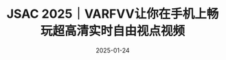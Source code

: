 ---
title: JSAC 2025｜VARFVV让你在手机上畅玩超高清实时自由视点视频
date: 2025-01-24
type: landing

sections:
  - block: contact
    content:

      text: |-
            <link rel="stylesheet" href="https://cdn.jsdelivr.net/npm/katex@0.16.4/dist/katex.min.css">
            <!-- 引入KaTeX渲染脚本 -->
            <script src="https://cdn.jsdelivr.net/npm/katex@0.16.4/dist/katex.min.js"></script>
            <!-- 引入自动渲染工具（可选，自动处理文档中的公式） -->
            <script src="https://cdn.jsdelivr.net/npm/katex@0.16.4/dist/contrib/auto-render.min.js"></script>

            <script>
               document.addEventListener("DOMContentLoaded", function() {
               // 自动渲染所有公式（默认支持$$...$$和$...$）
               renderMathInElement(document.body, {
                  delimiters: [
                     {left: "$$", right: "$$", display: true},  // 块级公式（居中显示）
                     {left: "$", right: "$", display: false}   // 行内公式（嵌入文本）
                  ],
                  throwOnError: false  // 错误时不抛出异常，避免页面崩溃
               });
            });
            </script>

            
            # JSAC 2025｜VARFVV让你在手机上畅玩超高清实时自由视点视频
            > **题目**：VARFVV: View-Adaptive Real-Time Interactive Free-View Video Streaming with Edge Computing  
            > **作者**：Qiang Hu, Qihan He, Houqiang Zhong, Guo Lu, Xiaoyun Zhang, Guangtao Zhai, Yanfeng Wang   
            > **来源**：IEEE JSAC 2025  
            > **文章地址**：https://arxiv.org/abs/2501.13630  
            > **视频链接**：https://www.bilibili.com/video/BV1ntLnzUEtJ  
            > **项目主页**：https://waveviewer.github.io/VARFVV/  
            > **内容整理**：钟后强 
            > 自由视角视频（FVV）允许用户从多个视角探索沉浸式视频内容。然而，由于视角切换的不确定性，以及传输和解码多个视频流所需的大量带宽和计算资源，FVV 的传输面临重大挑战，这可能导致频繁的播放中断。现有的方法，无论是基于客户端还是基于云端，在带宽和计算资源受限的条件下都难以满足高质量体验（QoE）的要求。为了解决这些问题，我们提出了 VARFVV，这是一种带宽和计算效率高的系统，能够实现高QoE和低切换延迟的实时交互式FVV流传输。具体而言，VARFVV 引入了一种低复杂度的 FVV 生成方案，在边缘服务器上根据用户选择的视角轨迹重新组装多视角视频帧，从而无需转码，显著降低了计算开销。这种设计特别适用于大规模、基于移动端的超高清视频（UHD）FVV体验。此外，我们提出了一种基于图神经网络的流行度自适应比特分配方法，该方法可以预测视角的受欢迎程度，并在带宽受限的情况下动态调整比特分配，以最大化 QoE。我们还构建了一个包含 10 个场景（如篮球、歌剧等）共 330 个视频的 FVV 数据集。大量实验结果表明，VARFVV 在视频质量、切换延迟、计算效率和带宽使用方面均优于现有方法，支持单个边缘服务器同时服务超过 **500** 名用户，视角切换延迟仅为 **71.5** 毫秒。


            ## 引言

            交互式自由视角视频（FVV）使用户能够如同身临其境般自由选择观看角度。FVV 通过多台紧密排列、时间同步的摄像机捕捉动态三维场景，并将数据编码为多个视频流，以呈现全景画面。这项技术能够实现沉浸式的实时直播，支持平滑的视角切换和动态的子弹时间效果，因而在演唱会、体育赛事和互动教学等大规模直播场景中展现出广阔的应用前景。然而，在移动网络上传输 FVV 面临诸多挑战，包括视频质量、视角切换延迟、传输带宽和计算资源等方面的问题，而这些因素往往相互冲突。实现高质量视频需要更高的带宽和处理能力，以完成视频流的加载、解码和渲染等任务。然而，移动网络与设备本身的带宽和处理能力存在固有限制，尤其在带宽受限或资源紧张的环境下尤为突出。随着视频质量的提升（如更高码率或分辨率），所需的传输带宽也成比例增加，容易造成网络拥堵与播放中断。此外，频繁的视角切换要求系统能够实时加载、解码与渲染数据，给服务器和终端设备带来巨大的计算压力，从而导致延迟增加，用户体验下降。仅优化单一方面（例如减少带宽使用或降低切换延迟）会损害视频质量或增加计算负担，从而加剧系统性能问题。这些复杂的权衡关系表明，必须开发有效策略，在各种冲突因素之间取得平衡，确保 FVV 在移动网络中的无缝高效传输。

            ![图1 VARFVV 系统示意图](images/teaser.png)

            为此，本文提出了一种全新的基于边缘计算的视角自适应实时交互式自由视角视频流系统（VARFVV），如图1所示。该系统在实现低视角切换延迟与高 QoE 的同时，也大幅降低了计算与传输成本。我们提出的创新点包括两大核心设计：1）首先，我们设计了一种低复杂度的 FVV 生成方案，能够在边缘服务器上根据用户选择的视角轨迹重新组装多视角视频帧，无需进行传统转码操作。相比基于转码的云端方法，该方案大幅加快了视频生成速度。组装完成的 FVV 流通过 WebRTC 实时传输给用户，实现极低的传输延迟。由于只需向客户端传输一条重组的视频流，VARFVV 显著减少了传输带宽和服务端/客户端的计算负载，使系统能高效支持大量用户在移动设备上同时享受高质量的超清 FVV 实时服务。2）其次，为进一步在受限码率条件下提升 QoE，我们引入了一种基于流行度自适应的比特分配策略。我们首先构建了一个面向 QoE 的优化模型，目标是最大化用户体验。为求解该问题，我们提出了一种基于图神经网络（GNN）的视角流行度预测方法，将每个视角建模为图中的一个节点，视角间的切换行为作为边连接节点，进而推测各视角的受欢迎程度。基于该预测结果，我们设计了一种新颖的比特分配方案，通过从冷门视角“借”比特分配给热门视角，以动态调整编码质量。此自适应策略优化了用户最常观看视角的视频质量，在有限带宽内最大化整体视觉体验，有效提升系统的 QoE 水平。

            **本文的主要贡献如下**：

            - 提出 VARFVV 系统，在带宽和计算资源有限的条件下，实现了高 QoE、低切换延迟的实时交互式 FVV 流传输，具备良好的可扩展性，适用于真实场景中的沉浸式服务交付。

            - 提出了一种无需转码、基于重组的视频生成方法，极大降低了边缘服务器的计算负担。实验表明，一台搭载 AMD Ryzen 7 3700 CPU@3.6 GHz 的边缘服务器可支持超过 **500** 名用户同时观看 FVV。

            - 构建了一个时空图神经网络，用于预测视角流行度，并基于此提出了流行度驱动的比特分配算法，在保证整体带宽约束的前提下，优化热门视角的视频质量，从而提升整体用户体验。

            ## 方法
            ![图2 VARFVV整体结构](images/pipeline.png)

            我们 VARFVV 的整体架构如图2所示。VARFVV 系统旨在通过集成多视角编码、基于流行度的自适应比特分配、边缘侧 FVV 流生成以及客户端解码，构建一个统一架构从而以提供高质量、实时的自由视角视频（FVV）服务。系统使用一组时间同步的 ZCAM 摄像机从多个视角采集动态三维场景，并通过  H.264 编码器在**多视角编码器模块**中对各个视角进行编码。每个视角被编码为两种格式：用于快速视角切换的视角切换表示（$S\_i$）和用于稳定观看体验的视角常态表示（$C\_i$）。这种双编码方式为连续、无缝的视角切换提供了基础保障。为了优化用户的观看体验（QoE），系统在云端服务器上引入了基于流行度的比特自适应分配算法。其中，**流行度预测模块**通过分析有限的历史用户交互数据，采用图神经网络预测未来各个视角的受欢迎程度。根据每个视角的预测流行度，**比特分配模块**会定期更新多视角编码器的比特率设置。该策略通过从感知上不重要的视角中更积极地“借用”比特资源，并将其分配给热门视角，从而在带宽受限的情况下提升整体 FVV 视频质量。边缘侧的 FVV 生成机制是系统减少视角切换延迟、降低传输和计算开销的关键所在。**同步模块**根据视频帧的显示时间戳（PTS）对多视角帧进行对齐，以确保精确同步。当用户与系统交互（如滑动或切换视角）时，**帧选择**与**帧重组**模块会根据用户选定的视角轨迹，动态选择并重新组合合适的帧，生成新的 FVV 流。由于系统仅对视频帧进行重组而非转码，因此能保持极低的计算开销。生成的 FVV 视频流通过 WebRTC 技术传输至客户端，确保低延迟的传输效果与用户操作的即时响应。客户端的解码模块在本地处理接收到的视频流，并根据需要向服务器发送交互信号。得益于 VARFVV 的设计，用户可在移动网络环境中高效地通过移动设备享受高质量的超清 FVV 实时服务。


            ### 基于双编码的FVV视频流生成模块
            在传统的基于云端的传输系统中，每当用户请求视频时，服务器都会对视频流进行重新编码，导致大量的计算开销。为缓解这一问题，我们提出了一种低复杂度的 FVV 流生成方案，该方案在边缘服务器上根据用户选择的视角路径，对多视角视频流中的 I 帧与 P 帧进行重组。在视频编码中，I 帧可以独立解码，而 P 帧则依赖于之前的 I/P 帧进行解码。因此，在切换视角时，系统必须等待新视角的 I 帧出现，若 I 帧间隔较长，则会造成明显的切换延迟，影响用户体验。为了实现低延迟的随机访问视角切换，可以在视频采集阶段对多视角视频进行高密度 I 帧编码。然而，由于在相同质量下 I 帧比 P 帧需要更多比特，若用户长时间保持视角不变，则传输大量 I 帧会造成带宽浪费。

            为解决上述矛盾，我们在视频采集阶段提出一种双编码策略：每个视角 $v\_i$（$1\leq i\leq N$）被编码为两种表示，如图3所示：
            一种是视角切换表示（view-switching representation），记为 $S\_i$，采用固定 GoP（Group of Pictures）长度为 2（$\hat{g}\_{i,j}=2$），用于频繁切换视角的场景；
            另一种是视角常态表示（view-constant representation），记为 $C\_i$，采用固定 GoP 长度为 25（$g\_{i,j}=25$），适用于视角保持稳定的情况。
            ![图3 双编码视频流切换策略](images/viewswitch.png)

            编码完成后，多视角视频流被传输至边缘服务器，并根据用户的视角轨迹动态重组。当用户当前在第 $j$ 个视频片段中固定于视角 $v\_i$ 时，边缘服务器会直接从 $C\_{i,j}$ 中提取压缩帧作为输出，发送给用户。如果用户从 $v\_i$ 切换至 $v\_m$，则边缘服务器会立即从 $S\_{i+1,j}$ 到 $S\_{m,j}$ 中选择时间连续的 I 帧，按时间顺序拼接生成新的 FVV 视频流并传输给用户。切换完成后，服务器继续从 $S\_{m,j}$ 中提取帧作为输出，直到遇到 $C\_{m,j}$ 中的一个时间同步的 I 帧，此时便切换回使用 $C\_{m,j}$ 中的视频帧。

            该流程实现了连续、无缝且快速的视角切换，同时几乎不会增加额外的计算复杂度。值得一提的是，为进一步减少切换延迟，当 $i$ 为偶数时，我们在 $S\_{i,j}$ 的起始位置插入一个 I 帧，使相邻视角切换表示中的 I 帧错峰排列，从而有效降低视角切换延迟。


            ### QoE感知的比特分配优化建模

            我们旨在在有限带宽资源下，通过为每个视频片段 $j$ 中的各视角分配比特率，最大化用户的观看体验（QoE）。令 $R\_{i,j}$ 和 $\hat{R}\_{i,j}$ 分别表示视角 $C\_i$ 和 $S\_i$ 在第 $j$ 个视频片段中的比特分配，其中 $i\in\{1,2,\cdots,N\}$。我们将该视频片段下的总 QoE 定义为：
            $$
               \mathbf{QoE\_j}(R\_{1,j},\dots,R\_{N,j},\hat{R}\_{1,j},\dots,\hat{R}\_{N,j}) = 
               \mathbf{QoE\_{1,j}}  -  \mu\_1 \mathbf{QoE\_{2,j}}  - \mu\_2 \mathbf{QoE\_{3,j}}
            $$
            其中，$\mathbf{QoE\_{1,j}}$ 表示视频质量体验约束，$\mathbf{QoE\_{2,j}}$ 表示视角切换质量波动约束，$\mathbf{QoE\_{3,j}}$ 表示时序一致质量约束，$\mu\_1$ 和 $\mu\_2$ 为权重因子。

            **视频质量体验约束**
            我们采用对数模型来刻画 QoE 与比特率的关系：$\mathbf{QoE\_{1,i,j}} = \log(1+R\_{i,j}/\eta)$。其中 $\eta$ 是模型参数。考虑全部视角切换与常态表示，视频质量的 QoE 表达式为：
            $$
            \mathbf{QoE\_{1,j}} = \sum\_{i=1}^{N} x\_{i,j}\log(1+R\_{i,j}/\eta )+\sum\_{i=1}^{N} \hat{x}\_{i, j}\log(1+\hat{R}\_{i,j}/\hat{\eta} )
            $$
            其中 $x\_{i,j}$ 和 $\hat{x}\_{i,j}$ 表示第 $j$ 段视频中 $C\_i$ 和 $S\_i$ 的视角流行度，$\hat{\eta}$ 为另一模型参数。由于这两个流行度值事先未知，我们利用历史视角请求预测其值，记为 $p\_{i,j}$ 和 $\hat{p}\_{i,j}$。代入后，公式变为：
            $$
            \mathbf{QoE\_{1,j}} = \sum\_{i=1}^{N} p\_{i,j}\log(1+R\_{i,j}/\eta )+\sum\_{i=1}^{N} \hat{p}\_{i,j}\log(1+\hat{R}\_{i,j}/\hat{\eta} )
            $$

            **视角切换质量波动约束**
            视角切换时，由于不同视角可能被以不同码率编码，视频质量会出现突变，从而影响观看体验。为衡量并限制这种变化，定义如下指标：
            $$
            \mathbf{QoE\_{2,j}} = \mu\_3 \sum\_{i=2}^{N}\hat{p}\_{i,j}(\hat{R}\_{i,j}-\hat{R}\_{i-1,j})^2 + \sum\_{i=2}^{N}\hat{p}\_{i,j}(\hat{R}\_{i,j}/\hat{\eta}-R\_{i-1,j}/\eta)^2    
            $$
            第一项衡量连续视角切换表示之间的码率差异，第二项衡量常态表示与切换表示间的质量过渡，$\mu\_3$ 为加权因子。

            **时序一致质量约束**
            当用户保持固定视角时，连续视频片段间码率波动也会影响体验，特别是在沉浸式环境中可能引发眩晕等不适。为量化该问题，定义如下指标：
            $$
            \mathbf{QoE\_{3,j}} = \sum\_{i=1}^{N}p\_{i,j}(R\_{i,j}-R\_{i,j-1})^2
            $$

            **优化问题建模**
            最终的 QoE 感知比特分配优化问题建模如下：
            $$
            \mathbf{arg \ max} \quad \mathbf{QoE\_j}(R\_{1,j},\dots,R\_{N,j},\hat{R}\_{1,j},\dots,\hat{R}\_{N,j}) \\
            \mathbf{s.t.} \quad \sum\_{i=1}^{N} R\_{i,j} + \hat{R}\_{i,j} \le R\_j \\
            \qquad R\_{\mathbf{min}} \le R\_{i,j} \le R\_{\mathbf{max}}, \quad \hat{R}\_{\mathbf{min}} \le \hat{R}\_{i,j} \le \hat{R}\_{\mathbf{max}} 
            $$
            该问题可分为两个阶段：首先预测视角流行度 $p\_{i,j}$ 和 $\hat{p}\_{i,j}$，随后基于预测结果进行比特分配。值得注意的是，与聚焦于 $360^\circ$ 视频中基于图块的码率优化不同，我们的方案专为 FVV 多视角视频而设计，在视角动态切换场景下提出了新的约束与指标，更契合该场景的 QoE 需求。

            ### 基于图神经网络的视角流行度预测方法
            为实现自适应比特分配，我们提出了一种基于历史数据的新方法，用于预测视角的流行度 $p\_{i,j}$ 和 $\hat{p}\_{i,j}$。我们将用户视角切换行为分成两类，第一类是**常态视角**，用户在选择偏好视角后通常保持固定观看，很少切换。因此，我们将前一个视频片段中各视角的真实流行度（$x\_{i,j-1}$）作为下一个片段的预测值（$p\_{i,j}$）。我们将该方法称为“前一帧流行度延续模型（PPC）”。第二类是**视角切换**，由于用户频繁切换关注视角，流行度变化具有高度非线性和复杂性。传统方法如 LSTM 网络能够捕捉时序动态，但未能考虑视角间的空间关系，而这对于准确预测 FVV 中的视角流行度至关重要。我们将 Guo 等人用于交通交叉口预测的注意力机制时空图神经网络（GNN）方法应用于 FVV 的流行度建模，从而同时捕捉时间与空间依赖关系。

            该基于注意力机制的时空 GNN 模型将每个视角建模为图 $G$ 中的一个顶点，视频片段中每个视角的流行度作为对应顶点的属性，如图4所示。对于在摄像机连接关系上相邻的视角，顶点间建立无向边，形成图结构。邻接矩阵 $\mathbf{A}$ 被构建以反映相邻摄像机间的连接关系，从而捕捉视角之间的空间相关性，具体表达如下：
            $$
               G =(V,E,\mathbf{A}) \\
               |V| = N, \quad \mathbf{A} \in \mathbb{R}^{N \times N}
            $$
            其中 $N$ 表示视角总数，$V$ 是顶点集合，$E$ 表示摄像机之间逻辑视角切换所形成的边。对于每一帧，模型在空间维度上对相邻节点的信息进行聚合，同时在时间维度上对相同节点在不同时间点的特征进行聚合。注意力机制使模型能够聚焦于更相关的空间邻居和历史时间步，从而更有效地捕捉空间相关性（如相邻视角）与用户偏好变化等时间动态。该设计保证了模型在用户行为突变等复杂场景下仍具有良好的鲁棒性和预测性能。

            ![图4 结合空间与时间注意力的视角流行度图模型](images/graph.png)

            ### 基于流行度的自适应比特分配

            在预测出各视角的流行度后，我们为 VARFVV 系统中的每一帧制定了相应的比特分配方案。该方案通过构建拉格朗日函数并结合 KKT 条件，求解 QoE 最大化目标。拉格朗日函数为
            $$
            L(\lambda, R\_{1,j},\dots,R\_{N,j},\hat{R}\_{1,j},\dots,\hat{R}\_{N,j}) \nonumber \\
            \= \sum\_{i=1}^{N} p\_{i,j}\log(1+R\_{i,j}/\eta )+\sum\_{i=1}^{N} \hat{p}\_{i, j}\log(1+\hat{R}\_{i,j}/\hat{\eta} ) \nonumber \\ 
            \- \mu\_1 \cdot \mu\_3\sum\_{i=2}^{N}\hat{p}\_{i,j}(\hat{R}\_{i,j}-\hat{R}\_{i-1,j})^2 \nonumber \\
            \- \mu\_1 \cdot \sum\_{i=2}^{N}\hat{p}\_{i,j}(\hat{R}\_{i,j}/\hat{\eta}-R\_{i-1,j}/\eta)^2 \nonumber \\
            \- \mu\_2\sum\_{i=1}^{N}p\_{i,j}(R\_{i,j}-R\_{i,j-1})^2 \nonumber \\
            \+ \lambda \left(R\_j-\sum\_{i=1}^{N}(\hat{R}\_{i,j}+R\_{i,j})\right)
            $$
            其中，$\lambda$ 是拉格朗日乘子，$R\_j$ 表示第 $j$ 个时间片的比特预算，其定义如下：
            $$
            R\_j=\frac{R\_{avg}\times(N\_{coded}+SW)-R\_{coded}}{SW} \\
            R\_{avg}=R\_{tar}\times T\_d
            $$
            其中，$R\_{tar}$ 是 VARFVV 系统中所有表示的目标码率，$T\_d$ 是视频片段的时长。$N\_{coded}$ 和 $R\_{coded}$ 分别表示已编码的时间片数量及其累计码率消耗。$SW$ 为滑动窗口的大小，用于平滑比特率的动态调节。
            接下来，我们对 Lagrange 函数分别对 $R\_{i,j}$ 和 $\hat{R}\_{i,j}$ 求偏导，并令其为 0，求解得到 $\lambda$、$R\_{i,j}$ 和 $\hat{R}\_{i,j}$。


            ## 实验

            **数据集：** 我们构建了一个 VARFVV 数据集(https://github.com/qianghu-huber/VARFVV\_Dataset)，包含来自 10 个场景的 330 个视频，包括篮球、歌剧、武术等。我们招募 82 名参与者使用我们的 VARFVV 自由观看这些视频并记录他们的观看轨迹。

            ### 方法有效性评估

            1. **视角预测性能比较**
               图 5 展示了各方法在视角流行度预测任务中的精度累积分布函数。
               ![图5 流行度预测精度的累积分布函数（CDF）对比](images/predict.png)

               具体而言，PPC（Previous Popularity Carryover）方法在视角常态场景中表现良好，能够利用前一视频片段的流行度进行有效预测，但在视角频繁切换的场景中表现不佳，因为它无法捕捉用户行为的动态变化。LSTM 虽然能够建模时间动态，在视角切换场景中具有一定效果，但由于无法建模视角之间的空间关系，其整体表现受限。相比之下，GNN 利用图结构同时建模了视角之间的空间相关性和用户行为的时间变化，在用户频繁切换视角时能够更好地适应焦点转移，从而实现更高的预测精度。我们的混合方法综合了 PCC 在视角稳定场景中的优势与 GNN 在动态视角切换场景中的能力，从而在两类场景中都能实现更高的预测准确性。

            2. **用户体验性能比较**
               图 6 展示了各方案下的用户 QoE 测量结果。所有方案在所有表示上使用的总比特数相同。实验表明，我们提出的比特分配策略在高码率和低码率条件下均取得了最佳的 QoE 表现，验证了所提出方法的有效性。相比之下，原始分配方法的表现始终低于其他方法，这是因为流行度自适应比特分配策略能够更积极地从不受欢迎的视角“借用”比特，并将其分配给更受欢迎的视角。
               ![图6 用户 QoE 累积分布函数对比](images/userqoe.png)

            3. **系统时延**
               我们评估了三项对自由视角视频观看体验具有关键影响的延迟指标：启动延迟、视角切换延迟和事件到眼延迟（event-to-eye delay）。启动延迟是指从发送视频流请求到第一帧视频出现在屏幕上的时间。视角切换延迟表示用户发出视角切换请求到所选视角成功显示之间的时间间隔。事件到眼延迟衡量从摄像机捕捉事件开始，到该事件在客户端屏幕上呈现所经历的时间。实验结果表明，VARFVV 系统的平均启动延迟约为 195.1 毫秒，而视角切换延迟更短，仅约为 71.5 毫秒，低于人眼感知的阈值。如图7所示，VARFVV 系统的事件到眼延迟约为 0.51 秒。
               ![图7 VARFVV系统时延](images/delay.png)

            ### 对比实验

            1. **FVV性能对比**
               我们将 VARFVV 的性能与三种现有方法进行了对比：ConventionalFVV（客户端接收所有视角视频流）、HASFVV（客户端以 HTTP 自适应流方式接收 10 路视角）、以及 EdgeEncodingFVV （在边缘服务器进行帧转码）。我们从以下几个维度进行性能评估：**峰值信噪比（PSNR）**、**传输码率**、以及包括客户端 CPU、边缘服务器 CPU 和 GPU 在内的**计算资源使用情况**（其中 GPU 使用量指所需 GPU 数量）。我们模拟了 500 名用户同时体验 FVV 的场景，用以评估边缘服务器的计算资源消耗。所有方法均在相同的硬件与软件环境下进行评估，包括边缘服务器和客户端配置。我们根据用户交互程度将测试场景分为低交互和高交互两类。
               ![图8 低交互场景FVV性能对比](images/compare1.png)

               图 8 展示了在 1080p@25FPS 下，“低交互场景”中 VARFVV 与其他方法的对比结果。与 ConventionalFVV 和 HASFVV 不同，这两种方法需要客户端接收并解码多个视频流，因而需要较高的带宽和较大的 CPU 使用率；而我们提出的 VARFVV 在传输码率和客户端 CPU 开销更低的同时，依然实现了更高的视频质量。此外，相较于 EdgeEncodingFVV，我们的方法在不进行转码的情况下保留了原始视频质量，同时显著降低了计算负担。

               ![图9 高交互场景FVV性能对比](images/compare2.png)
               图 9 展示了在 1080p@25FPS 下，“高交互场景”中 VARFVV 与其他方法的对比结果。VARFVV 相比 ConventionalFVV 和 HASFVV，在传输码率和客户端 CPU 使用方面表现更优，且视频质量显著更高。虽然在 PSNR 数值上略低于 EdgeEncodingFVV，但在主观观感上保持了相当的视频质量，特别是在快速视角切换时，用户对失真不敏感。此外，为达到相似的视频效果，EdgeEncodingFVV 的计算资源开销远高于 VARFVV。具体而言，我们的单台边缘服务器**无需使用 GPU**，而 EdgeEncodingFVV 则需部署多达 **25 块 RTX4000 显卡**（每块可同时编码最多 20 路 1080p@25fps 视频）以支持 500 名用户。VARFVV 在边缘服务器的 CPU 使用上也更加高效，其使用率为 **153\%**，远低于 EdgeEncodingFVV 的 **4700\%**（主要用于解码操作）。VARFVV 通过连续重组多视角视频帧（无需边缘端解码和转码），使每台服务器能够高效支持多达 **500** 名用户并发访问，显著降低了系统的计算资源需求。

            2. **4K分辨率系统开销对比**
               ![表1 4K分辨率系统开销对比](images/resource.png)
               我们在 4K@25FPS 的视频条件下进行了实验，以评估当 500 名用户同时使用 VARFVV、HASFVV 和 EdgeEncodingFVV 时的计算开销。表1展示了实验结果。在客户端 CPU 使用方面，我们的 VARFVV 与 EdgeEncodingFVV 均为 45%，而 HASFVV 高达 494%，这是因为 HASFVV 并未利用边缘服务器进行处理，导致计算负载完全落在客户端。在边缘服务器端，我们的方法在不使用 GPU 的前提下仅占用 232% 的 CPU 资源；相比之下，EdgeEncodingFVV 使用了 100 块 GPU 卡，总 CPU 使用率高达 52560%。这些结果表明，VARFVV 无论在客户端还是边缘服务器端，均具有轻量化和高计算效率的显著优势。

            ## 结论

            我们提出并实现了 VARFVV——一种新型的自由视角视频（FVV）流媒体系统，在保持低计算与传输开销的同时，实现了低视角切换延迟与高用户体验（QoE）的目标。我们提出的高效 FVV 流生成方法通过对视频帧的解复用与重组，显著降低了边缘端的计算负载，使该系统非常适合于面向移动端的大规模超高清视频（UHD）FVV 应用场景。此外，我们还设计了基于 PPC（前一帧流行度延续）与 GNN（图神经网络） 的视角流行度预测算法，以及用于多视角编码的流行度自适应比特分配算法，以在有限码率资源下最大化整体 QoE。大量实验结果表明，我们的方法在视频质量、计算资源使用和传输带宽等方面表现优异，综合性能优于当前主流方法。
         

---